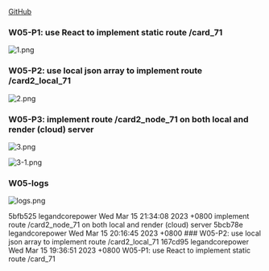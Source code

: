 [GitHub](https://github.com/legandcorepower/1112_wp2_demo_71)


### W05-P1: use React to implement static route /card_71
![1.png](https://sjpcedtwrnasasskzklq.supabase.co/storage/v1/object/public/md-img/w05-1.PNG?t=2023-03-15T11%3A35%3A56.256Z)

### W05-P2: use local json array to implement route /card2_local_71
![2.png](https://sjpcedtwrnasasskzklq.supabase.co/storage/v1/object/public/md-img/w05-2.PNG?t=2023-03-15T12%3A14%3A37.764Z)

### W05-P3: implement route /card2_node_71 on both local and render (cloud) server
![3.png](https://sjpcedtwrnasasskzklq.supabase.co/storage/v1/object/public/md-img/w05-3-1.PNG?t=2023-03-15T13%3A04%3A16.054Z)

![3-1.png](https://sjpcedtwrnasasskzklq.supabase.co/storage/v1/object/public/md-img/w05-3-2.PNG?t=2023-03-15T13%3A33%3A40.666Z)
### W05-logs
![logs.png](https://sjpcedtwrnasasskzklq.supabase.co/storage/v1/object/public/md-img/w05-logs.PNG?t=2023-03-15T13%3A35%3A18.364Z)

5bfb525 legandcorepower Wed Mar 15 21:34:08 2023 +0800  implement route /card2_node_71 on both local and render (cloud) server
5bcb78e legandcorepower Wed Mar 15 20:16:45 2023 +0800  ### W05-P2: use local json array to implement route /card2_local_71
167cd95 legandcorepower Wed Mar 15 19:36:51 2023 +0800  W05-P1: use React to implement static route /card_71 